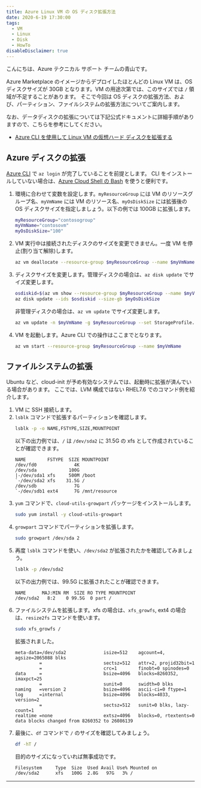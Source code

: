 ```yaml
---
title: Azure Linux VM の OS ディスク拡張方法
date: 2020-6-19 17:30:00
tags:
  - VM
  - Linux
  - Disk
  - HowTo
disableDisclaimer: true
---
```


こんにちは、Azure テクニカル サポート チームの青山です。

Azure Marketplace のイメージからデプロイしたほとんどの Linux VM は、OS ディスクサイズが 30GB となります。VM の用途次第では、このサイズでは `/` 領域が不足することがあります。
そこで今回は OS ディスクの拡張方法、および、パーティション、ファイルシステムの拡張方法についてご案内します。

なお、データディスクの拡張については下記公式ドキュメントに詳細手順がありますので、こちらを参考にしてください。
 - [Azure CLI を使用して Linux VM の仮想ハード ディスクを拡張する](https://docs.microsoft.com/ja-jp/azure/virtual-machines/linux/expand-disks)


## Azure ディスクの拡張

[Azure CLI](https://docs.microsoft.com/ja-jp/cli/azure/install-azure-cli?view=azure-cli-latest) で `az login` が完了していることを前提とします。
CLI をインストールしていない場合は、[Azure Cloud Shell の Bash](https://docs.microsoft.com/ja-jp/azure/cloud-shell/quickstart) を使うと便利です。

1. 環境に合わせて変数を設定します。`myResourceGroup` には VM のリソースグループ名、`myVmName` には VM のリソース名、`myOsDiskSize` には拡張後の OS ディスクサイズを指定しましょう。以下の例では 100GB に拡張します。
   ```bash
   myResourceGroup="contosogroup"
   myVmName="contosovm"
   myOsDiskSize="100"
   ```
2. VM 実行中は接続されたディスクのサイズを変更できません。一度 VM を停止(割り当て解除)します。
   ```bash
   az vm deallocate --resource-group $myResourceGroup --name $myVmName
   ```
3. ディスクサイズを変更します。管理ディスクの場合は、`az disk update` でサイズ変更します。
   ```bash
   osdiskid=$(az vm show --resource-group $myResourceGroup --name $myVmName --query storageProfile.osDisk.managedDisk.id -o tsv)
   az disk update --ids $osdiskid --size-gb $myOsDiskSize
   ```
   非管理ディスクの場合は、`az vm update` でサイズ変更します。
   ```bash
   az vm update -n $myVmName -g $myResourceGroup --set StorageProfile.OSDisk.DiskSizeGB=$myOsDiskSize
   ```
4. VM を起動します。Azure CLI での操作はここまでとなります。
   ```bash
   az vm start --resource-group $myResourceGroup --name $myVmName
   ```

## ファイルシステムの拡張
Ubuntu など、cloud-init が予め有効なシステムでは、起動時に拡張が済んでいる場合があります。
ここでは、LVM 構成ではない RHEL7.6 でのコマンド例を紹介します。

1. VM に SSH 接続します。
2. `lsblk` コマンドで拡張するパーティションを確認します。
   ```bash
   lsblk -p -o NAME,FSTYPE,SIZE,MOUNTPOINT
   ```
   以下の出力例では、`/` は `/dev/sda2` に 31.5G の xfs として作成されていることが確認できます。
   ```
   NAME        FSTYPE  SIZE MOUNTPOINT
   /dev/fd0              4K
   /dev/sda            100G
   |-/dev/sda1 xfs     500M /boot
   `-/dev/sda2 xfs    31.5G /
   /dev/sdb              7G
   `-/dev/sdb1 ext4      7G /mnt/resource
   ```
3. `yum` コマンドで、`cloud-utils-growpart` パッケージをインストールします。
   ```bash
   sudo yum install -y cloud-utils-growpart
   ```
4. `growpart` コマンドでパーティションを拡張します。
   ```bash
   sudo growpart /dev/sda 2
   ```
5. 再度 `lsblk` コマンドを使い、`/dev/sda2` が拡張されたかを確認してみましょう。
   ```bash
   lsblk -p /dev/sda2
   ```
   以下の出力例では、99.5G に拡張されたことが確認できます。
   ```
   NAME      MAJ:MIN RM  SIZE RO TYPE MOUNTPOINT
   /dev/sda2   8:2    0 99.5G  0 part /
   ```
6. ファイルシステムを拡張します。xfs の場合は、`xfs_growfs`, ext4 の場合は、`resize2fs` コマンドを使います。
   ```bash
   sudo xfs_growfs /
   ```
   拡張されました。
   ```
   meta-data=/dev/sda2              isize=512    agcount=4, agsize=2065088 blks
            =                       sectsz=512   attr=2, projid32bit=1
            =                       crc=1        finobt=0 spinodes=0
   data     =                       bsize=4096   blocks=8260352, imaxpct=25
            =                       sunit=0      swidth=0 blks
   naming   =version 2              bsize=4096   ascii-ci=0 ftype=1
   log      =internal               bsize=4096   blocks=4033, version=2
            =                       sectsz=512   sunit=0 blks, lazy-count=1
   realtime =none                   extsz=4096   blocks=0, rtextents=0
   data blocks changed from 8260352 to 26086139
   ```
7. 最後に、`df` コマンドで `/` のサイズを確認してみましょう。
   ```bash
   df -hT /
   ```
   目的のサイズになっていれば無事成功です。
   ```
   Filesystem     Type  Size  Used Avail Use% Mounted on
   /dev/sda2      xfs   100G  2.8G   97G   3% /
   ```

---

